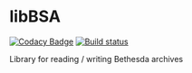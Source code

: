 # libBSA
[![Codacy Badge](https://api.codacy.com/project/badge/Grade/4d991c6ec846459286f4a6e9c29ea90c)](https://app.codacy.com/app/niveuseverto/libBSA?utm_source=github.com&utm_medium=referral&utm_content=foesmm/libBSA&utm_campaign=badger)
[![Build status](https://ci.appveyor.com/api/projects/status/6n0yiysi0fillva6?svg=true)](https://ci.appveyor.com/project/niveuseverto/libbsa)

Library for reading / writing Bethesda archives
